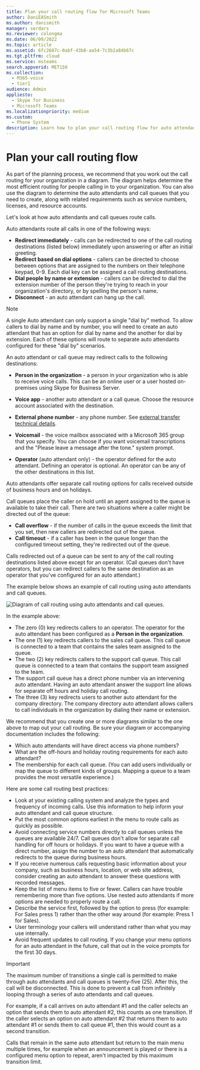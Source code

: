 ```yaml
---
title: Plan your call routing flow for Microsoft Teams
author: DaniEASmith
ms.author: danismith
manager: serdars
ms.reviewer: colongma
ms.date: 06/09/2022
ms.topic: article
ms.assetid: 6fc2687c-0abf-43b8-aa54-7c3b2a84b67c
ms.tgt.pltfrm: cloud
ms.service: msteams
search.appverid: MET150
ms.collection: 
  - M365-voice
  - tier1
audience: Admin
appliesto: 
  - Skype for Business
  - Microsoft Teams
ms.localizationpriority: medium
ms.custom: 
  - Phone System
description: Learn how to plan your call routing flow for auto attendants and call queues in Microsoft Teams.
--- 
```


# Plan your call routing flow

As part of the planning process, we recommend that you work out the call routing for your organization in a diagram. The diagram helps determine the most efficient routing for people calling in to your organization. You can also use the diagram to determine the auto attendants and call queues that you need to create, along with related requirements such as service numbers, licenses, and resource accounts.

Let's look at how auto attendants and call queues route calls.

Auto attendants route all calls in one of the following ways:

- **Redirect immediately** - calls can be redirected to one of the call routing destinations (listed below) immediately upon answering or after an initial greeting.
- **Redirect based on dial options** - callers can be directed to choose between options that are assigned to the numbers on their telephone keypad, 0-9. Each dial key can be assigned a call routing destinations.
- **Dial people by name or extension** - callers can be directed to dial the extension number of the person they're trying to reach in your organization's directory, or by spelling the person's name.
- **Disconnect** - an auto attendant can hang up the call.

> [!NOTE]
> A single Auto attendant can only support a single "dial by" method.  To allow callers to dial by name and by number, you will need to create an auto attendant that has an option for dial by name and the another for dial by extension.  Each of these options will route to separate auto attendants configured for these "dial by" scenarios.

An auto attendant or call queue may redirect calls to the following destinations:

- **Person in the organization** - a person in your organization who is able to receive voice calls. This can be an online user or a user hosted on-premises using Skype for Business Server.
- **Voice app** - another auto attendant or a call queue. Choose the resource account associated with the destination.
- **External phone number** - any phone number. See [external transfer technical details](create-a-phone-system-auto-attendant.md?tabs=additional-resources).

- **Voicemail** - the voice mailbox associated with a Microsoft 365 group that you specify. You can choose if you want voicemail transcriptions and the "Please leave a message after the tone." system prompt.
- **Operator** (auto attendant only) - the operator defined for the auto attendant. Defining an operator is optional. An operator can be any of the other destinations in this list.

Auto attendants offer separate call routing options for calls received outside of business hours and on holidays.

Call queues place the caller on hold until an agent assigned to the queue is available to take their call. There are two situations where a caller might be directed out of the queue:

- **Call overflow** - if the number of calls in the queue exceeds the limit that you set, then new callers are redirected out of the queue.
- **Call timeout** - if a caller has been in the queue longer than the configured timeout setting, they're redirected out of the queue.

Calls redirected out of a queue can be sent to any of the call routing destinations listed above except for an operator. (Call queues don't have operators, but you can redirect callers to the same destination as an operator that you've configured for an auto attendant.)

The example below shows an example of call routing using auto attendants and call queues.

![Diagram of call routing using auto attendants and call queues.](media/attendant-and-queue-call-routing.png)

In the example above:

- The zero (0) key redirects callers to an operator. The operator for the auto attendant has been configured as a **Person in the organization**.
- The one (1) key redirects callers to the sales call queue. This call queue is connected to a team that contains the sales team assigned to the queue.
- The two (2) key redirects callers to the support call queue. This call queue is connected to a team that contains the support team assigned to the team.
- The support call queue has a direct phone number via an intervening auto attendant. Having an auto attendant answer the support line allows for separate off hours and holiday call routing.
- The three (3) key redirects users to another auto attendant for the company directory. The company directory auto attendant allows callers to call individuals in the organization by dialing their name or extension.

We recommend that you create one or more diagrams similar to the one above to map out your call routing. Be sure your diagram or accompanying documentation includes the following:

- Which auto attendants will have direct access via phone numbers?
- What are the off-hours and holiday routing requirements for each auto attendant?
- The membership for each call queue. (You can add users individually or map the queue to different kinds of groups. Mapping a queue to a team provides the most versatile experience.)

Here are some call routing best practices:

- Look at your existing calling system and analyze the types and frequency of incoming calls. Use this information to help inform your auto attendant and call queue structure.
- Put the most common options earliest in the menu to route calls as quickly as possible.
- Avoid connecting service numbers directly to call queues unless the queues are available 24/7. Call queues don't allow for separate call handling for off hours or holidays. If you want to have a queue with a direct number, assign the number to an auto attendant that automatically redirects to the queue during business hours.
- If you receive numerous calls requesting basic information about your company, such as business hours, location, or web site address, consider creating an auto attendant to answer these questions with recorded messages.
- Keep the list of menu items to five or fewer. Callers can have trouble remembering more than five options. Use nested auto attendants if more options are needed to properly route a call.
- Describe the service first, followed by the option to press (for example: For Sales press 1) rather than the other way around (for example: Press 1 for Sales).
- User terminology your callers will understand rather than what you may use internally.
- Avoid frequent updates to call routing. If you change your menu options for an auto attendant in the future, call that out in the voice prompts for the first 30 days.

> [!IMPORTANT]
> The maximum number of transitions a single call is permitted to make through auto attendants and call queues is twenty-five (25). After this, the call will be disconnected. This is done to prevent a call from infinitely looping through a series of auto attendants and call queues.
> 
> For example, if a call arrives on auto attendant #1 and the caller selects an option that sends them to auto attendant #2, this counts as one transition. If the caller selects an option on auto attendant #2 that returns them to auto attendant #1 or sends them to call queue #1, then this would count as a second transition.
> 
> Calls that remain in the same auto attendant but return to the main menu multiple times, for example when an announcement is played or there is a configured menu option to repeat, aren't impacted by this maximum transition limit.
